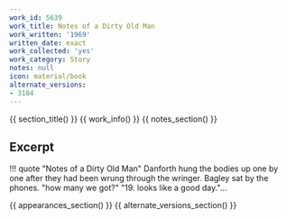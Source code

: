 ```yaml
---
work_id: 5639
work_title: Notes of a Dirty Old Man
work_written: '1969'
written_date: exact
work_collected: 'yes'
work_category: Story
notes: null
icon: material/book
alternate_versions:
- 3184
---
```


{{ section_title() }}
{{ work_info() }}
{{ notes_section() }}
## Excerpt
!!! quote "Notes of a Dirty Old Man"
    Danforth hung the bodies up one by one after they had been wrung through the wringer. Bagley sat by the phones. "how many we got?"
    "19. looks like a good day."...

{{ appearances_section() }}
{{ alternate_versions_section() }}
